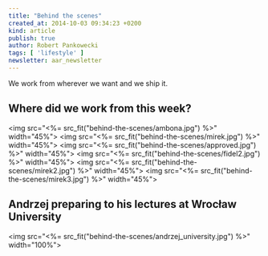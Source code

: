 ```yaml
---
title: "Behind the scenes"
created_at: 2014-10-03 09:34:23 +0200
kind: article
publish: true
author: Robert Pankowecki
tags: [ 'lifestyle' ]
newsletter: aar_newsletter
---
```


We work from wherever we want and we ship it.

<!-- more -->

## Where did we work from this week?

<img src="<%= src_fit("behind-the-scenes/ambona.jpg") %>" width="45%">
<img src="<%= src_fit("behind-the-scenes/mirek.jpg") %>" width="45%">
<img src="<%= src_fit("behind-the-scenes/approved.jpg") %>" width="45%">
<img src="<%= src_fit("behind-the-scenes/fidel2.jpg") %>" width="45%">
<img src="<%= src_fit("behind-the-scenes/mirek2.jpg") %>" width="45%">
<img src="<%= src_fit("behind-the-scenes/mirek3.jpg") %>" width="45%">

## Andrzej preparing to his lectures at Wrocław University

<img src="<%= src_fit("behind-the-scenes/andrzej_university.jpg") %>" width="100%">
